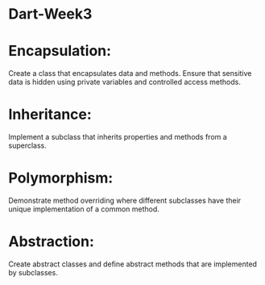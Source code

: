 # Dart-Week3
# Encapsulation:

Create a class that encapsulates data and methods.
Ensure that sensitive data is hidden using private variables and controlled access methods.

# Inheritance:

Implement a subclass that inherits properties and methods from a superclass.

# Polymorphism:

Demonstrate method overriding where different subclasses have their unique implementation of a common method.

# Abstraction:

Create abstract classes and define abstract methods that are implemented by subclasses.
